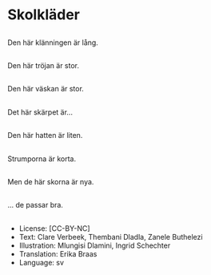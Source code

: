 # Skolkläder

##
Den här klänningen är lång.

##
Den här tröjan är stor.

##
Den här väskan är stor.

##
Det här skärpet är...

##
Den här hatten är liten.

##
Strumporna är korta.

##
Men de här skorna är nya.

##
... de passar bra.

##
* License: [CC-BY-NC]
* Text: Clare Verbeek, Thembani Dladla, Zanele Buthelezi
* Illustration: Mlungisi Dlamini, Ingrid Schechter
* Translation: Erika Braas
* Language: sv
